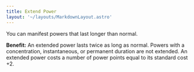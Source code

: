 ```yaml
---
title: Extend Power
layout: '~/layouts/MarkdownLayout.astro'
---
```

You can manifest powers that last longer than normal.

**Benefit:** An extended power lasts twice as long as normal. Powers with a
concentration, instantaneous, or permanent duration are not extended. An
extended power costs a number of power points equal to its standard cost +2.

